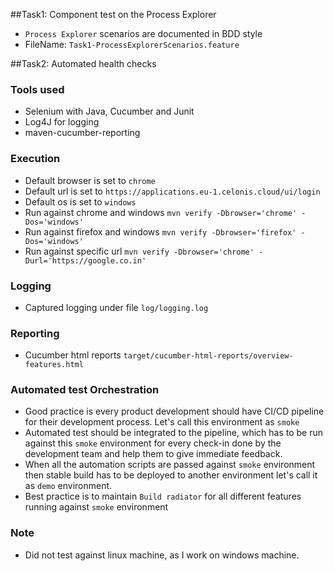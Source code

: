 ##Task1: Component test on the Process Explorer
* `Process Explorer` scenarios are documented in BDD style
* FileName: `Task1-ProcessExplorerScenarios.feature`

##Task2: Automated health checks

### Tools used

* Selenium with Java, Cucumber and Junit
* Log4J for logging
* maven-cucumber-reporting

### Execution

* Default browser is set to `chrome`
* Default url is set to `https://applications.eu-1.celonis.cloud/ui/login`
* Default os is set to `windows`
* Run against chrome and windows `mvn verify -Dbrowser='chrome' -Dos='windows'` 
* Run against firefox and windows `mvn verify -Dbrowser='firefox' -Dos='windows'` 
* Run against specific url `mvn verify -Dbrowser='chrome' -Durl='https://google.co.in'`

### Logging

* Captured logging under file `log/logging.log`

### Reporting

* Cucumber html reports `target/cucumber-html-reports/overview-features.html`

### Automated test Orchestration

* Good practice is every product development should have CI/CD pipeline for their development process. Let's call this environment as `smoke`  
* Automated test should be integrated to the pipeline, which has to be run against this `smoke` environment for every check-in done by the development team and help them to give immediate feedback. 
* When all the automation scripts are passed against `smoke` environment then stable build has to be deployed to another environment let's call it as `demo` environment.
* Best practice is to maintain `Build radiator` for all different features running against `smoke` environment

### Note

* Did not test against linux machine, as I work on windows machine.

